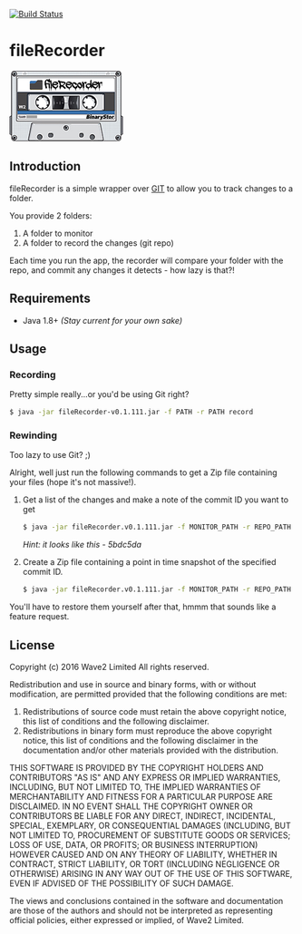 [![Build Status](https://travis-ci.org/wave2/filerecorder.svg?branch=master)](https://travis-ci.org/wave2/filerecorder)
# fileRecorder
![alt fileRecorder Logo](https://raw.githubusercontent.com/wave2/filerecorder/gh-pages/images/fileRecorderLogo.jpg)

## Introduction
fileRecorder is a simple wrapper over [GIT](https://git-scm.com/) to allow you to track changes to a folder.

You provide 2 folders:

1. A folder to monitor
2. A folder to record the changes (git repo)

Each time you run the app, the recorder will compare your folder with the repo, and commit any changes it detects - how lazy is that?!

## Requirements
 * Java 1.8+ *(Stay current for your own sake)*

## Usage
### Recording
Pretty simple really...or you'd be using Git right?
```bash
$ java -jar fileRecorder-v0.1.111.jar -f PATH -r PATH record
```
### Rewinding
Too lazy to use Git? ;)

Alright, well just run the following commands to get a Zip file containing your files (hope it's not massive!).

 1. Get a list of the changes and make a note of the commit ID you want to get

    ```bash
    $ java -jar fileRecorder.v0.1.111.jar -f MONITOR_PATH -r REPO_PATH rewind
    ```
    *Hint: it looks like this - 5bdc5da*
 2. Create a Zip file containing a point in time snapshot of the specified commit ID.

    ```bash
    $ java -jar fileRecorder.v0.1.111.jar -f MONITOR_PATH -r REPO_PATH rewind [commitID]
    ```

You'll have to restore them yourself after that, hmmm that sounds like a feature request.

## License
Copyright (c) 2016 Wave2 Limited
All rights reserved.

Redistribution and use in source and binary forms, with or without
modification, are permitted provided that the following conditions are met:

1. Redistributions of source code must retain the above copyright notice, this
   list of conditions and the following disclaimer.
2. Redistributions in binary form must reproduce the above copyright notice,
   this list of conditions and the following disclaimer in the documentation
   and/or other materials provided with the distribution.

THIS SOFTWARE IS PROVIDED BY THE COPYRIGHT HOLDERS AND CONTRIBUTORS "AS IS" AND
ANY EXPRESS OR IMPLIED WARRANTIES, INCLUDING, BUT NOT LIMITED TO, THE IMPLIED
WARRANTIES OF MERCHANTABILITY AND FITNESS FOR A PARTICULAR PURPOSE ARE
DISCLAIMED. IN NO EVENT SHALL THE COPYRIGHT OWNER OR CONTRIBUTORS BE LIABLE FOR
ANY DIRECT, INDIRECT, INCIDENTAL, SPECIAL, EXEMPLARY, OR CONSEQUENTIAL DAMAGES
(INCLUDING, BUT NOT LIMITED TO, PROCUREMENT OF SUBSTITUTE GOODS OR SERVICES;
LOSS OF USE, DATA, OR PROFITS; OR BUSINESS INTERRUPTION) HOWEVER CAUSED AND
ON ANY THEORY OF LIABILITY, WHETHER IN CONTRACT, STRICT LIABILITY, OR TORT
(INCLUDING NEGLIGENCE OR OTHERWISE) ARISING IN ANY WAY OUT OF THE USE OF THIS
SOFTWARE, EVEN IF ADVISED OF THE POSSIBILITY OF SUCH DAMAGE.

The views and conclusions contained in the software and documentation are those
of the authors and should not be interpreted as representing official policies,
either expressed or implied, of Wave2 Limited.